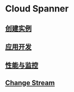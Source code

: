 # Cloud Spanner

## [创建实例](chuang-jian-shi-li.md)

## [应用开发](ying-yong-kai-fa.md)

## [性能与监控](xing-neng-yu-jian-kong.md)

## [Change Stream](change-stream.md)
